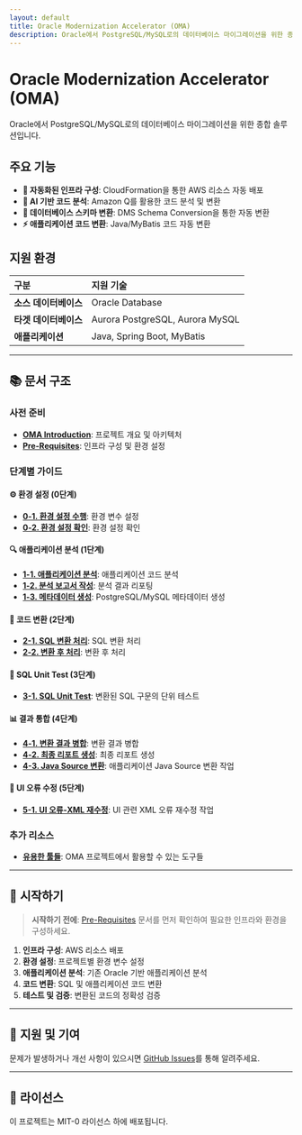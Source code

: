 ```yaml
---
layout: default
title: Oracle Modernization Accelerator (OMA)
description: Oracle에서 PostgreSQL/MySQL로의 데이터베이스 마이그레이션을 위한 종합 솔루션
---
```


# Oracle Modernization Accelerator (OMA)

Oracle에서 PostgreSQL/MySQL로의 데이터베이스 마이그레이션을 위한 종합 솔루션입니다.

## 주요 기능

- **🚀 자동화된 인프라 구성**: CloudFormation을 통한 AWS 리소스 자동 배포
- **🤖 AI 기반 코드 분석**: Amazon Q를 활용한 코드 분석 및 변환
- **🔄 데이터베이스 스키마 변환**: DMS Schema Conversion을 통한 자동 변환
- **⚡ 애플리케이션 코드 변환**: Java/MyBatis 코드 자동 변환

## 지원 환경

| 구분 | 지원 기술 |
|:-----|:----------|
| **소스 데이터베이스** | Oracle Database |
| **타겟 데이터베이스** | Aurora PostgreSQL, Aurora MySQL |
| **애플리케이션** | Java, Spring Boot, MyBatis |

---

## 📚 문서 구조

### 사전 준비

- [**OMA Introduction**](OMA-Introduction.md): 프로젝트 개요 및 아키텍처
- [**Pre-Requisites**](Pre-Requisites.md): 인프라 구성 및 환경 설정

### 단계별 가이드

#### ⚙️ 환경 설정 (0단계)
- [**0-1. 환경 설정 수행**](0-1.setEnv.md): 환경 변수 설정
- [**0-2. 환경 설정 확인**](0-2.checkEnv.md): 환경 설정 확인

#### 🔍 애플리케이션 분석 (1단계)
- [**1-1. 애플리케이션 분석**](1-1.processAppAnalysis.md): 애플리케이션 코드 분석
- [**1-2. 분석 보고서 작성**](1-2.processAppReporting.md): 분석 결과 리포팅
- [**1-3. 메타데이터 생성**](1-3.genPostgreSqlMeta.md): PostgreSQL/MySQL 메타데이터 생성

#### 🔄 코드 변환 (2단계)
- [**2-1. SQL 변환 처리**](2-1.processSqlTransform.md): SQL 변환 처리
- [**2-2. 변환 후 처리**](2-2.processPostTransform.md): 변환 후 처리

#### 🧪 SQL Unit Test (3단계)
- [**3-1. SQL Unit Test**](3-1.sqlUnitTest.md): 변환된 SQL 구문의 단위 테스트

#### 📊 결과 통합 (4단계)
- [**4-1. 변환 결과 병합**](4-1.processSqlTransformMerge.md): 변환 결과 병합
- [**4-2. 최종 리포트 생성**](4-2.processSqlTransformReport.md): 최종 리포트 생성
- [**4-3. Java Source 변환**](4-3.processJavaTransform.md): 애플리케이션 Java Source 변환 작업

#### 🔧 UI 오류 수정 (5단계)
- [**5-1. UI 오류-XML 재수정**](5-1.processUIErrorXMLFix.md): UI 관련 XML 오류 재수정 작업

### 추가 리소스

- [**유용한 툴들**](useful-tools.md): OMA 프로젝트에서 활용할 수 있는 도구들

---

## 🎯 시작하기

> **시작하기 전에**: [Pre-Requisites](Pre-Requisites.md) 문서를 먼저 확인하여 필요한 인프라와 환경을 구성하세요.

1. **인프라 구성**: AWS 리소스 배포
2. **환경 설정**: 프로젝트별 환경 변수 설정
3. **애플리케이션 분석**: 기존 Oracle 기반 애플리케이션 분석
4. **코드 변환**: SQL 및 애플리케이션 코드 변환
5. **테스트 및 검증**: 변환된 코드의 정확성 검증

---

## 🤝 지원 및 기여

문제가 발생하거나 개선 사항이 있으시면 [GitHub Issues](https://github.com/aws-samples/sample-oracle-modernization-accelerator/issues)를 통해 알려주세요.

---

## 📄 라이선스

이 프로젝트는 MIT-0 라이선스 하에 배포됩니다.
